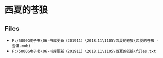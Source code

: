# 西夏的苍狼

## Files

- `F:/5000G电子书\06-书库更新（201911）\2018.11\1105\西夏的苍狼\西夏的苍狼 - 雪漠.mobi`
- `F:/5000G电子书\06-书库更新（201911）\2018.11\1105\西夏的苍狼\files.txt`
